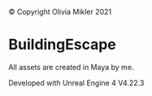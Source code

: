 © Copyright Olivia Mikler 2021
# BuildingEscape

All assets are created in Maya by me.

Developed with Unreal Engine 4 V4.22.3


